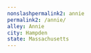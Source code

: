 ```yaml
---
﻿nonslashpermalink2: annie
permalink2: /annie/
alley: Annie
city: Hampden
state: Massachusetts
---
```

